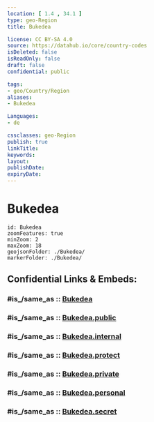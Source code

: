 ```yaml
---
location: [ 1.4 , 34.1 ] 
type: geo-Region
title: Bukedea

license: CC BY-SA 4.0
source: https://datahub.io/core/country-codes
isDeleted: false
isReadOnly: false
draft: false
confidential: public

tags:
- geo/Country/Region
aliases:
- Bukedea

Languages:
- de

cssclasses: geo-Region
publish: true
linkTitle: 
keywords: 
layout: 
publishDate: 
expiryDate: 
---
```


# Bukedea

```leaflet
id: Bukedea
zoomFeatures: true 
minZoom: 2 
maxZoom: 18
geojsonFolder: ./Bukedea/
markerFolder: ./Bukedea/
```


## Confidential Links & Embeds: 

### #is_/same_as :: [Bukedea](/_Standards/Earth/Continent/Africa/Africa~Central/Uganda/regions~Uganda/Uganda~East/Bukedea.md) 

### #is_/same_as :: [Bukedea.public](/_public/Earth/Continent/Africa/Africa~Central/Uganda/regions~Uganda/Uganda~East/Bukedea.public.md) 

### #is_/same_as :: [Bukedea.internal](/_internal/Earth/Continent/Africa/Africa~Central/Uganda/regions~Uganda/Uganda~East/Bukedea.internal.md) 

### #is_/same_as :: [Bukedea.protect](/_protect/Earth/Continent/Africa/Africa~Central/Uganda/regions~Uganda/Uganda~East/Bukedea.protect.md) 

### #is_/same_as :: [Bukedea.private](/_private/Earth/Continent/Africa/Africa~Central/Uganda/regions~Uganda/Uganda~East/Bukedea.private.md) 

### #is_/same_as :: [Bukedea.personal](/_personal/Earth/Continent/Africa/Africa~Central/Uganda/regions~Uganda/Uganda~East/Bukedea.personal.md) 

### #is_/same_as :: [Bukedea.secret](/_secret/Earth/Continent/Africa/Africa~Central/Uganda/regions~Uganda/Uganda~East/Bukedea.secret.md)

